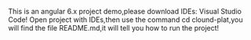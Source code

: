 This is an angular 6.x project demo,please download IDEs: Visual Studio Code!
Open project with IDEs,then use the command cd clound-plat,you will find the file README.md,it will tell you how to run the project!
